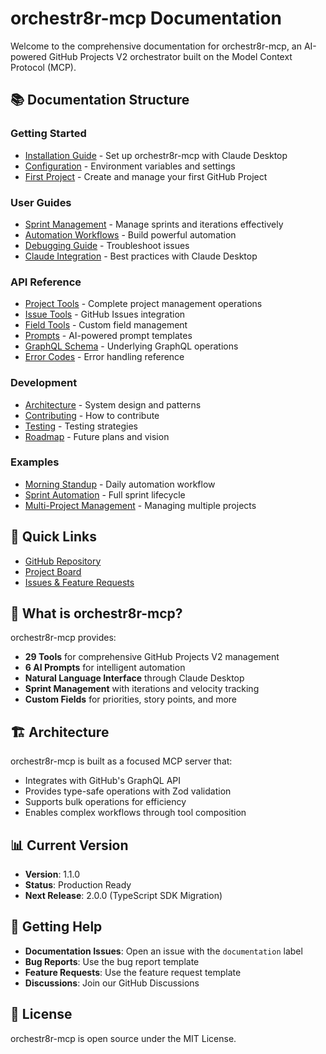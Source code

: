 # orchestr8r-mcp Documentation

Welcome to the comprehensive documentation for orchestr8r-mcp, an AI-powered GitHub Projects V2 orchestrator built on the Model Context Protocol (MCP).

## 📚 Documentation Structure

### Getting Started
- [Installation Guide](./getting-started/installation.md) - Set up orchestr8r-mcp with Claude Desktop
- [Configuration](./getting-started/configuration.md) - Environment variables and settings
- [First Project](./getting-started/first-project.md) - Create and manage your first GitHub Project

### User Guides
- [Sprint Management](./guides/sprint-management.md) - Manage sprints and iterations effectively
- [Automation Workflows](./guides/automation-workflows.md) - Build powerful automation
- [Debugging Guide](./guides/debugging.md) - Troubleshoot issues
- [Claude Integration](./guides/claude-integration.md) - Best practices with Claude Desktop

### API Reference
- [Project Tools](./reference/tools/project-tools.md) - Complete project management operations
- [Issue Tools](./reference/tools/issue-tools.md) - GitHub Issues integration
- [Field Tools](./reference/tools/field-tools.md) - Custom field management
- [Prompts](./reference/prompts.md) - AI-powered prompt templates
- [GraphQL Schema](./reference/graphql-schema.md) - Underlying GraphQL operations
- [Error Codes](./reference/error-codes.md) - Error handling reference

### Development
- [Architecture](./development/architecture.md) - System design and patterns
- [Contributing](./development/contributing.md) - How to contribute
- [Testing](./development/testing.md) - Testing strategies
- [Roadmap](./development/roadmap.md) - Future plans and vision

### Examples
- [Morning Standup](./examples/morning-standup.md) - Daily automation workflow
- [Sprint Automation](./examples/sprint-automation.md) - Full sprint lifecycle
- [Multi-Project Management](./examples/multi-project.md) - Managing multiple projects

## 🚀 Quick Links

- [GitHub Repository](https://github.com/lennylmiller/orchestr8r-mcp)
- [Project Board](https://github.com/users/lennylmiller/projects/10)
- [Issues & Feature Requests](https://github.com/lennylmiller/orchestr8r-mcp/issues)

## 🎯 What is orchestr8r-mcp?

orchestr8r-mcp provides:
- **29 Tools** for comprehensive GitHub Projects V2 management
- **6 AI Prompts** for intelligent automation
- **Natural Language Interface** through Claude Desktop
- **Sprint Management** with iterations and velocity tracking
- **Custom Fields** for priorities, story points, and more

## 🏗️ Architecture

orchestr8r-mcp is built as a focused MCP server that:
- Integrates with GitHub's GraphQL API
- Provides type-safe operations with Zod validation
- Supports bulk operations for efficiency
- Enables complex workflows through tool composition

## 📊 Current Version

- **Version**: 1.1.0
- **Status**: Production Ready
- **Next Release**: 2.0.0 (TypeScript SDK Migration)

## 🤝 Getting Help

- **Documentation Issues**: Open an issue with the `documentation` label
- **Bug Reports**: Use the bug report template
- **Feature Requests**: Use the feature request template
- **Discussions**: Join our GitHub Discussions

## 📝 License

orchestr8r-mcp is open source under the MIT License.